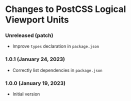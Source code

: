 # Changes to PostCSS Logical Viewport Units

### Unreleased (patch)

- Improve `types` declaration in `package.json`

### 1.0.1 (January 24, 2023)

- Correctly list dependencies in `package.json`

### 1.0.0 (January 19, 2023)

- Initial version
